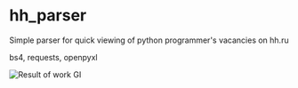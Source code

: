 # hh_parser

Simple parser for quick viewing of python programmer's vacancies on hh.ru

bs4, requests, openpyxl


![Result of work](https://i.imgur.com/UIGBHfs.png)
GI
